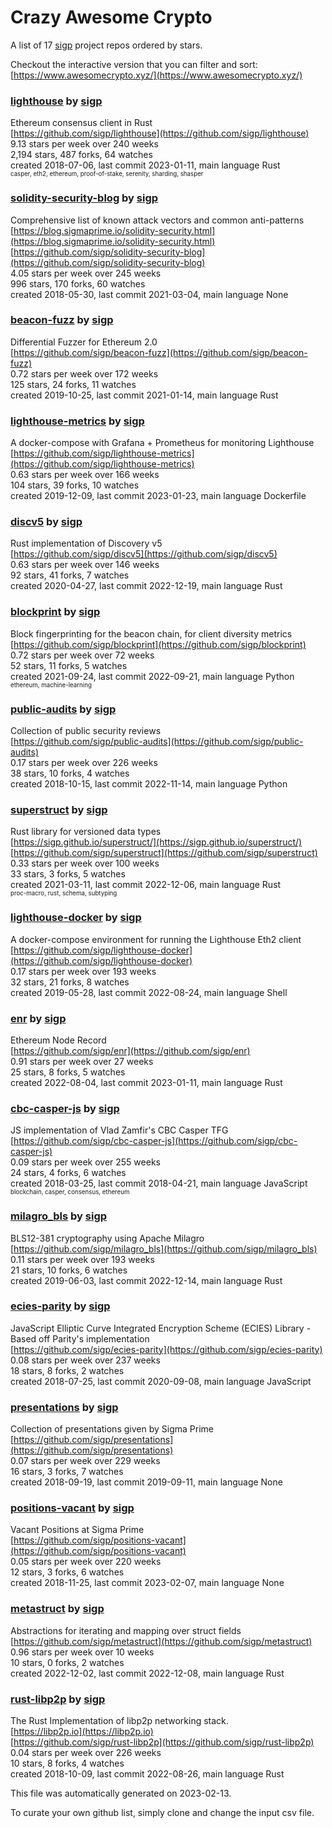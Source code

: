 # Crazy Awesome Crypto
A list of 17 [sigp](https://github.com/sigp) project repos ordered by stars.  

Checkout the interactive version that you can filter and sort: 
[https://www.awesomecrypto.xyz/](https://www.awesomecrypto.xyz/)  


### [lighthouse](https://github.com/sigp/lighthouse) by [sigp](https://github.com/sigp)  
Ethereum consensus client in Rust  
[https://github.com/sigp/lighthouse](https://github.com/sigp/lighthouse)  
9.13 stars per week over 240 weeks  
2,194 stars, 487 forks, 64 watches  
created 2018-07-06, last commit 2023-01-11, main language Rust  
<sub><sup>casper, eth2, ethereum, proof-of-stake, serenity, sharding, shasper</sup></sub>


### [solidity-security-blog](https://github.com/sigp/solidity-security-blog) by [sigp](https://github.com/sigp)  
Comprehensive list of known attack vectors and common anti-patterns  
[https://blog.sigmaprime.io/solidity-security.html](https://blog.sigmaprime.io/solidity-security.html)  
[https://github.com/sigp/solidity-security-blog](https://github.com/sigp/solidity-security-blog)  
4.05 stars per week over 245 weeks  
996 stars, 170 forks, 60 watches  
created 2018-05-30, last commit 2021-03-04, main language None  


### [beacon-fuzz](https://github.com/sigp/beacon-fuzz) by [sigp](https://github.com/sigp)  
Differential Fuzzer for Ethereum 2.0  
[https://github.com/sigp/beacon-fuzz](https://github.com/sigp/beacon-fuzz)  
0.72 stars per week over 172 weeks  
125 stars, 24 forks, 11 watches  
created 2019-10-25, last commit 2021-01-14, main language Rust  


### [lighthouse-metrics](https://github.com/sigp/lighthouse-metrics) by [sigp](https://github.com/sigp)  
A docker-compose with Grafana + Prometheus for monitoring Lighthouse  
[https://github.com/sigp/lighthouse-metrics](https://github.com/sigp/lighthouse-metrics)  
0.63 stars per week over 166 weeks  
104 stars, 39 forks, 10 watches  
created 2019-12-09, last commit 2023-01-23, main language Dockerfile  


### [discv5](https://github.com/sigp/discv5) by [sigp](https://github.com/sigp)  
Rust implementation of Discovery v5  
[https://github.com/sigp/discv5](https://github.com/sigp/discv5)  
0.63 stars per week over 146 weeks  
92 stars, 41 forks, 7 watches  
created 2020-04-27, last commit 2022-12-19, main language Rust  


### [blockprint](https://github.com/sigp/blockprint) by [sigp](https://github.com/sigp)  
Block fingerprinting for the beacon chain, for client diversity metrics  
[https://github.com/sigp/blockprint](https://github.com/sigp/blockprint)  
0.72 stars per week over 72 weeks  
52 stars, 11 forks, 5 watches  
created 2021-09-24, last commit 2022-09-21, main language Python  
<sub><sup>ethereum, machine-learning</sup></sub>


### [public-audits](https://github.com/sigp/public-audits) by [sigp](https://github.com/sigp)  
Collection of public security reviews  
[https://github.com/sigp/public-audits](https://github.com/sigp/public-audits)  
0.17 stars per week over 226 weeks  
38 stars, 10 forks, 4 watches  
created 2018-10-15, last commit 2022-11-14, main language Python  


### [superstruct](https://github.com/sigp/superstruct) by [sigp](https://github.com/sigp)  
Rust library for versioned data types  
[https://sigp.github.io/superstruct/](https://sigp.github.io/superstruct/)  
[https://github.com/sigp/superstruct](https://github.com/sigp/superstruct)  
0.33 stars per week over 100 weeks  
33 stars, 3 forks, 5 watches  
created 2021-03-11, last commit 2022-12-06, main language Rust  
<sub><sup>proc-macro, rust, schema, subtyping</sup></sub>


### [lighthouse-docker](https://github.com/sigp/lighthouse-docker) by [sigp](https://github.com/sigp)  
A docker-compose environment for running the Lighthouse Eth2 client  
[https://github.com/sigp/lighthouse-docker](https://github.com/sigp/lighthouse-docker)  
0.17 stars per week over 193 weeks  
32 stars, 21 forks, 8 watches  
created 2019-05-28, last commit 2022-08-24, main language Shell  


### [enr](https://github.com/sigp/enr) by [sigp](https://github.com/sigp)  
Ethereum Node Record  
[https://github.com/sigp/enr](https://github.com/sigp/enr)  
0.91 stars per week over 27 weeks  
25 stars, 8 forks, 5 watches  
created 2022-08-04, last commit 2023-01-11, main language Rust  


### [cbc-casper-js](https://github.com/sigp/cbc-casper-js) by [sigp](https://github.com/sigp)  
JS implementation of Vlad Zamfir's CBC Casper TFG  
[https://github.com/sigp/cbc-casper-js](https://github.com/sigp/cbc-casper-js)  
0.09 stars per week over 255 weeks  
24 stars, 4 forks, 6 watches  
created 2018-03-25, last commit 2018-04-21, main language JavaScript  
<sub><sup>blockchain, casper, consensus, ethereum</sup></sub>


### [milagro_bls](https://github.com/sigp/milagro_bls) by [sigp](https://github.com/sigp)  
BLS12-381 cryptography using Apache Milagro  
[https://github.com/sigp/milagro_bls](https://github.com/sigp/milagro_bls)  
0.11 stars per week over 193 weeks  
21 stars, 10 forks, 6 watches  
created 2019-06-03, last commit 2022-12-14, main language Rust  


### [ecies-parity](https://github.com/sigp/ecies-parity) by [sigp](https://github.com/sigp)  
JavaScript Elliptic Curve Integrated Encryption Scheme (ECIES) Library - Based off Parity's implementation  
[https://github.com/sigp/ecies-parity](https://github.com/sigp/ecies-parity)  
0.08 stars per week over 237 weeks  
18 stars, 8 forks, 2 watches  
created 2018-07-25, last commit 2020-09-08, main language JavaScript  


### [presentations](https://github.com/sigp/presentations) by [sigp](https://github.com/sigp)  
Collection of presentations given by Sigma Prime  
[https://github.com/sigp/presentations](https://github.com/sigp/presentations)  
0.07 stars per week over 229 weeks  
16 stars, 3 forks, 7 watches  
created 2018-09-19, last commit 2019-09-11, main language None  


### [positions-vacant](https://github.com/sigp/positions-vacant) by [sigp](https://github.com/sigp)  
Vacant Positions at Sigma Prime  
[https://github.com/sigp/positions-vacant](https://github.com/sigp/positions-vacant)  
0.05 stars per week over 220 weeks  
12 stars, 3 forks, 6 watches  
created 2018-11-25, last commit 2023-02-07, main language None  


### [metastruct](https://github.com/sigp/metastruct) by [sigp](https://github.com/sigp)  
Abstractions for iterating and mapping over struct fields  
[https://github.com/sigp/metastruct](https://github.com/sigp/metastruct)  
0.96 stars per week over 10 weeks  
10 stars, 0 forks, 2 watches  
created 2022-12-02, last commit 2022-12-08, main language Rust  


### [rust-libp2p](https://github.com/sigp/rust-libp2p) by [sigp](https://github.com/sigp)  
The Rust Implementation of libp2p networking stack.   
[https://libp2p.io](https://libp2p.io)  
[https://github.com/sigp/rust-libp2p](https://github.com/sigp/rust-libp2p)  
0.04 stars per week over 226 weeks  
10 stars, 8 forks, 4 watches  
created 2018-10-09, last commit 2022-08-26, main language Rust  


This file was automatically generated on 2023-02-13.  

To curate your own github list, simply clone and change the input csv file.  